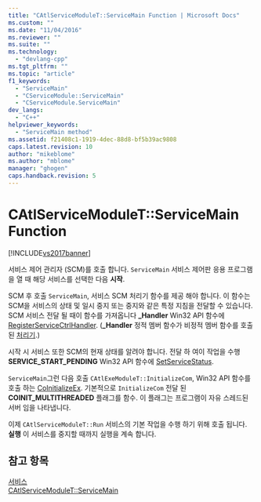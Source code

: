 ```yaml
---
title: "CAtlServiceModuleT::ServiceMain Function | Microsoft Docs"
ms.custom: ""
ms.date: "11/04/2016"
ms.reviewer: ""
ms.suite: ""
ms.technology: 
  - "devlang-cpp"
ms.tgt_pltfrm: ""
ms.topic: "article"
f1_keywords: 
  - "ServiceMain"
  - "CServiceModule::ServiceMain"
  - "CServiceModule.ServiceMain"
dev_langs: 
  - "C++"
helpviewer_keywords: 
  - "ServiceMain method"
ms.assetid: f21408c1-1919-4dec-88d8-bf5b39ac9808
caps.latest.revision: 10
author: "mikeblome"
ms.author: "mblome"
manager: "ghogen"
caps.handback.revision: 5
---
```

# CAtlServiceModuleT::ServiceMain Function
[!INCLUDE[vs2017banner](../assembler/inline/includes/vs2017banner.md)]

서비스 제어 관리자 \(SCM\)를 호출 합니다. `ServiceMain` 서비스 제어판 응용 프로그램을 열 때 해당 서비스를 선택한 다음  **시작**.  
  
 SCM 후 호출 `ServiceMain`, 서비스 SCM 처리기 함수를 제공 해야 합니다.  이 함수는 SCM을 서비스의 상태 및 일시 중지 또는 중지와 같은 특정 지침을 전달할 수 있습니다.  SCM 서비스 전달 될 때이 함수를 가져옵니다  **\_Handler** Win32 API 함수에  [RegisterServiceCtrlHandler](http://msdn.microsoft.com/library/windows/desktop/ms685054).  \(**\_Handler** 정적 멤버 함수가 비정적 멤버 함수를 호출 된  [처리기](../atl/catlservicemodulet-handler-function.md).\)  
  
 시작 시 서비스 또한 SCM의 현재 상태를 알려야 합니다.  전달 하 여이 작업을 수행  **SERVICE\_START\_PENDING** Win32 API 함수에  [SetServiceStatus](http://msdn.microsoft.com/library/windows/desktop/ms686241).  
  
 `ServiceMain`그런 다음 호출 `CAtlExeModuleT::InitializeCom`, Win32 API 함수를 호출 하는  [CoInitializeEx](http://msdn.microsoft.com/library/windows/desktop/ms695279).  기본적으로 `InitializeCom` 전달 된  **COINIT\_MULTITHREADED** 플래그를 함수.  이 플래그는 프로그램이 자유 스레드된 서버 임을 나타냅니다.  
  
 이제 `CAtlServiceModuleT::Run` 서비스의 기본 작업을 수행 하기 위해 호출 됩니다.  **실행** 이 서비스를 중지할 때까지 실행을 계속 합니다.  
  
## 참고 항목  
 [서비스](../atl/atl-services.md)   
 [CAtlServiceModuleT::ServiceMain](../Topic/CAtlServiceModuleT::ServiceMain.md)
